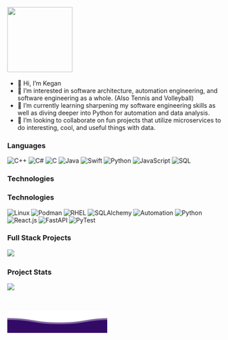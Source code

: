 <p align="left">
 <img width="150" height="150" src=https://static-cdn.jtvnw.net/jtv_user_pictures/16cc9673-a1bb-4538-9c32-321408b37847-profile_image-300x300.png>
 </p>
 
 
- 👋 Hi, I’m Kegan
- 👀 I’m interested in software architecture, automation engineering, and software engineering as a whole. (Also Tennis and Volleyball)
- 🌱 I’m currently learning sharpening my software engineering skills as well as diving deeper into Python for automation and data analysis.
- 💞️ I’m looking to collaborate on fun projects that utilize microservices to do interesting, cool, and useful things with data.


### Languages

![C++](https://img.shields.io/badge/-C++-000?&logo=c%2b%2b&)
![C#](https://img.shields.io/badge/-CSharp-000?&logo=CSharp&logoColor=90EE90)
![C](https://img.shields.io/badge/-C-000?&logo=C)
![Java](https://img.shields.io/badge/-Java-000?&logo=Java&logoColor=007396)
![Swift](https://img.shields.io/badge/-Swift-000?&logo=Swift)
![Python](https://img.shields.io/badge/-Python-000?&logo=Python)
![JavaScript](https://img.shields.io/badge/-JavaScript-000?&logo=JavaScript)
![SQL](https://img.shields.io/badge/-SQL-000?&logo=MySQL)

### Technologies

### Technologies

![Linux](https://img.shields.io/badge/-Linux-000?&logo=Linux)
![Podman](https://img.shields.io/badge/-Podman-000?&logo=Podman)
![RHEL](https://img.shields.io/badge/-RHEL-000?&logo=Red-Hat)
![SQLAlchemy](https://img.shields.io/badge/-SQLAlchemy-000?&logo=SQLAlchemy)
![Automation](https://img.shields.io/badge/-Automation-000?&logo=Robot-Framework)
![Python](https://img.shields.io/badge/-Python-000?&logo=Python)
![React.js](https://img.shields.io/badge/-React.js-000?&logo=React)
![FastAPI](https://img.shields.io/badge/-FastAPI-000?&logo=FastAPI)
![PyTest](https://img.shields.io/badge/-PyTest-000?&logo=Pytest)


### Full Stack Projects

[![](https://img.shields.io/badge/-🚧%20My%20Website-000)](https://kegangoo.info/projects)

### Project Stats
[![](https://img.shields.io/badge/-🧬%BioInformatics-000)](https://github.com/Kgoo2/Bioinformatics-)

<div align="left">
    <img src="https://komarev.com/ghpvc/?username=Kgoo2&style=flat-square&color=blueviolet" alt=""/>
</div>

<!---
<a href="https://www.kegangoo.info/"><img height="137px" src="https://github-readme-stats.vercel.app/api?username=Kgoo2&hide_title=true&hide_border=true&show_icons=true&include_all_commits=true&count_private=true&theme=dark" /><img height="137px" 
src="https://github-readme-stats.vercel.app/api/top-langs/?username=kgoo2&hide=html&hide_title=true&hide_border=true&layout=compact&langs_count=6&theme=dark" /></a> --->

<!---
Kgoo2/Kgoo2 is a ✨ special ✨ repository because its `README.md` (this file) appears on your GitHub profile.
You can click the Preview link to take a look at your changes.
--->

![](https://raw.githubusercontent.com/Kgoo2/ReadMeRawCode/main/WaveSVG.svg)
